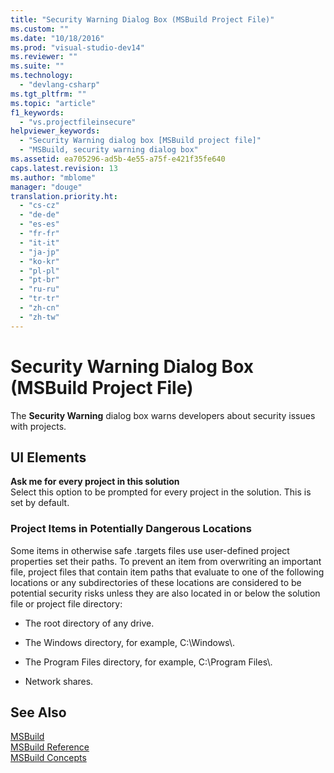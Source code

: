 ```yaml
---
title: "Security Warning Dialog Box (MSBuild Project File)"
ms.custom: ""
ms.date: "10/18/2016"
ms.prod: "visual-studio-dev14"
ms.reviewer: ""
ms.suite: ""
ms.technology: 
  - "devlang-csharp"
ms.tgt_pltfrm: ""
ms.topic: "article"
f1_keywords: 
  - "vs.projectfileinsecure"
helpviewer_keywords: 
  - "Security Warning dialog box [MSBuild project file]"
  - "MSBuild, security warning dialog box"
ms.assetid: ea705296-ad5b-4e55-a75f-e421f35fe640
caps.latest.revision: 13
ms.author: "mblome"
manager: "douge"
translation.priority.ht: 
  - "cs-cz"
  - "de-de"
  - "es-es"
  - "fr-fr"
  - "it-it"
  - "ja-jp"
  - "ko-kr"
  - "pl-pl"
  - "pt-br"
  - "ru-ru"
  - "tr-tr"
  - "zh-cn"
  - "zh-tw"
---
```

# Security Warning Dialog Box (MSBuild Project File)
The **Security Warning** dialog box warns developers about security issues with projects.  
  
## UI Elements  
 **Ask me for every project in this solution**  
 Select this option to be prompted for every project in the solution. This is set by default.  
  
### Project Items in Potentially Dangerous Locations  
 Some items in otherwise safe .targets files use user-defined project properties set their paths. To prevent an item from overwriting an important file, project files that contain item paths that evaluate to one of the following locations or any subdirectories of these locations are considered to be potential security risks unless they are also located in or below the solution file or project file directory:  
  
-   The root directory of any drive.  
  
-   The Windows directory, for example, C:\Windows\\.  
  
-   The Program Files directory, for example, C:\Program Files\\.  
  
-   Network shares.  
  
## See Also  
[MSBuild](../reference/msbuild1.md)  
 [MSBuild Reference](../reference/msbuild-reference.md)   
 [MSBuild Concepts](../reference/msbuild-concepts.md)